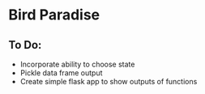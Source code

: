 # Bird Paradise

## To Do:
* Incorporate ability to choose state
* Pickle data frame output 
* Create simple flask app to show outputs of functions 